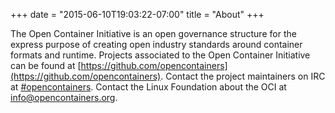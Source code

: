 +++
date = "2015-06-10T19:03:22-07:00"
title = "About"
+++

The Open Container Initiative is an open governance structure for the express purpose of  creating open industry standards around container formats and runtime. Projects associated to the Open Container Initiative can be found at [https://github.com/opencontainers](https://github.com/opencontainers). Contact the project maintainers on IRC at [#opencontainers](https://botbot.me/freenode/opencontainers/). Contact the Linux Foundation about the OCI at [info@opencontainers.org](mailto:info@opencontainers.org).
